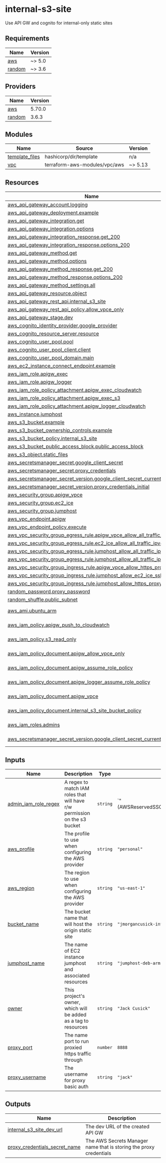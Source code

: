 # internal-s3-site
Use API GW and cognito for internal-only static sites

## Requirements

| Name | Version |
|------|---------|
| <a name="requirement_aws"></a> [aws](#requirement\_aws) | ~> 5.0 |
| <a name="requirement_random"></a> [random](#requirement\_random) | ~> 3.6 |

## Providers

| Name | Version |
|------|---------|
| <a name="provider_aws"></a> [aws](#provider\_aws) | 5.70.0 |
| <a name="provider_random"></a> [random](#provider\_random) | 3.6.3 |

## Modules

| Name | Source | Version |
|------|--------|---------|
| <a name="module_template_files"></a> [template\_files](#module\_template\_files) | hashicorp/dir/template | n/a |
| <a name="module_vpc"></a> [vpc](#module\_vpc) | terraform-aws-modules/vpc/aws | ~> 5.13 |

## Resources

| Name | Type |
|------|------|
| [aws_api_gateway_account.logging](https://registry.terraform.io/providers/hashicorp/aws/latest/docs/resources/api_gateway_account) | resource |
| [aws_api_gateway_deployment.example](https://registry.terraform.io/providers/hashicorp/aws/latest/docs/resources/api_gateway_deployment) | resource |
| [aws_api_gateway_integration.get](https://registry.terraform.io/providers/hashicorp/aws/latest/docs/resources/api_gateway_integration) | resource |
| [aws_api_gateway_integration.options](https://registry.terraform.io/providers/hashicorp/aws/latest/docs/resources/api_gateway_integration) | resource |
| [aws_api_gateway_integration_response.get_200](https://registry.terraform.io/providers/hashicorp/aws/latest/docs/resources/api_gateway_integration_response) | resource |
| [aws_api_gateway_integration_response.options_200](https://registry.terraform.io/providers/hashicorp/aws/latest/docs/resources/api_gateway_integration_response) | resource |
| [aws_api_gateway_method.get](https://registry.terraform.io/providers/hashicorp/aws/latest/docs/resources/api_gateway_method) | resource |
| [aws_api_gateway_method.options](https://registry.terraform.io/providers/hashicorp/aws/latest/docs/resources/api_gateway_method) | resource |
| [aws_api_gateway_method_response.get_200](https://registry.terraform.io/providers/hashicorp/aws/latest/docs/resources/api_gateway_method_response) | resource |
| [aws_api_gateway_method_response.options_200](https://registry.terraform.io/providers/hashicorp/aws/latest/docs/resources/api_gateway_method_response) | resource |
| [aws_api_gateway_method_settings.all](https://registry.terraform.io/providers/hashicorp/aws/latest/docs/resources/api_gateway_method_settings) | resource |
| [aws_api_gateway_resource.object](https://registry.terraform.io/providers/hashicorp/aws/latest/docs/resources/api_gateway_resource) | resource |
| [aws_api_gateway_rest_api.internal_s3_site](https://registry.terraform.io/providers/hashicorp/aws/latest/docs/resources/api_gateway_rest_api) | resource |
| [aws_api_gateway_rest_api_policy.allow_vpce_only](https://registry.terraform.io/providers/hashicorp/aws/latest/docs/resources/api_gateway_rest_api_policy) | resource |
| [aws_api_gateway_stage.dev](https://registry.terraform.io/providers/hashicorp/aws/latest/docs/resources/api_gateway_stage) | resource |
| [aws_cognito_identity_provider.google_provider](https://registry.terraform.io/providers/hashicorp/aws/latest/docs/resources/cognito_identity_provider) | resource |
| [aws_cognito_resource_server.resource](https://registry.terraform.io/providers/hashicorp/aws/latest/docs/resources/cognito_resource_server) | resource |
| [aws_cognito_user_pool.pool](https://registry.terraform.io/providers/hashicorp/aws/latest/docs/resources/cognito_user_pool) | resource |
| [aws_cognito_user_pool_client.client](https://registry.terraform.io/providers/hashicorp/aws/latest/docs/resources/cognito_user_pool_client) | resource |
| [aws_cognito_user_pool_domain.main](https://registry.terraform.io/providers/hashicorp/aws/latest/docs/resources/cognito_user_pool_domain) | resource |
| [aws_ec2_instance_connect_endpoint.example](https://registry.terraform.io/providers/hashicorp/aws/latest/docs/resources/ec2_instance_connect_endpoint) | resource |
| [aws_iam_role.apigw_exec](https://registry.terraform.io/providers/hashicorp/aws/latest/docs/resources/iam_role) | resource |
| [aws_iam_role.apigw_logger](https://registry.terraform.io/providers/hashicorp/aws/latest/docs/resources/iam_role) | resource |
| [aws_iam_role_policy_attachment.apigw_exec_cloudwatch](https://registry.terraform.io/providers/hashicorp/aws/latest/docs/resources/iam_role_policy_attachment) | resource |
| [aws_iam_role_policy_attachment.apigw_exec_s3](https://registry.terraform.io/providers/hashicorp/aws/latest/docs/resources/iam_role_policy_attachment) | resource |
| [aws_iam_role_policy_attachment.apigw_logger_cloudwatch](https://registry.terraform.io/providers/hashicorp/aws/latest/docs/resources/iam_role_policy_attachment) | resource |
| [aws_instance.jumphost](https://registry.terraform.io/providers/hashicorp/aws/latest/docs/resources/instance) | resource |
| [aws_s3_bucket.example](https://registry.terraform.io/providers/hashicorp/aws/latest/docs/resources/s3_bucket) | resource |
| [aws_s3_bucket_ownership_controls.example](https://registry.terraform.io/providers/hashicorp/aws/latest/docs/resources/s3_bucket_ownership_controls) | resource |
| [aws_s3_bucket_policy.internal_s3_site](https://registry.terraform.io/providers/hashicorp/aws/latest/docs/resources/s3_bucket_policy) | resource |
| [aws_s3_bucket_public_access_block.public_access_block](https://registry.terraform.io/providers/hashicorp/aws/latest/docs/resources/s3_bucket_public_access_block) | resource |
| [aws_s3_object.static_files](https://registry.terraform.io/providers/hashicorp/aws/latest/docs/resources/s3_object) | resource |
| [aws_secretsmanager_secret.google_client_secret](https://registry.terraform.io/providers/hashicorp/aws/latest/docs/resources/secretsmanager_secret) | resource |
| [aws_secretsmanager_secret.proxy_credentials](https://registry.terraform.io/providers/hashicorp/aws/latest/docs/resources/secretsmanager_secret) | resource |
| [aws_secretsmanager_secret_version.google_client_secret_current_initial](https://registry.terraform.io/providers/hashicorp/aws/latest/docs/resources/secretsmanager_secret_version) | resource |
| [aws_secretsmanager_secret_version.proxy_credentials_initial](https://registry.terraform.io/providers/hashicorp/aws/latest/docs/resources/secretsmanager_secret_version) | resource |
| [aws_security_group.apigw_vpce](https://registry.terraform.io/providers/hashicorp/aws/latest/docs/resources/security_group) | resource |
| [aws_security_group.ec2_ice](https://registry.terraform.io/providers/hashicorp/aws/latest/docs/resources/security_group) | resource |
| [aws_security_group.jumphost](https://registry.terraform.io/providers/hashicorp/aws/latest/docs/resources/security_group) | resource |
| [aws_vpc_endpoint.apigw](https://registry.terraform.io/providers/hashicorp/aws/latest/docs/resources/vpc_endpoint) | resource |
| [aws_vpc_endpoint_policy.execute](https://registry.terraform.io/providers/hashicorp/aws/latest/docs/resources/vpc_endpoint_policy) | resource |
| [aws_vpc_security_group_egress_rule.apigw_vpce_allow_all_traffic_ipv4](https://registry.terraform.io/providers/hashicorp/aws/latest/docs/resources/vpc_security_group_egress_rule) | resource |
| [aws_vpc_security_group_egress_rule.ec2_ice_allow_all_traffic_ipv4](https://registry.terraform.io/providers/hashicorp/aws/latest/docs/resources/vpc_security_group_egress_rule) | resource |
| [aws_vpc_security_group_egress_rule.jumphost_allow_all_traffic_ipv4](https://registry.terraform.io/providers/hashicorp/aws/latest/docs/resources/vpc_security_group_egress_rule) | resource |
| [aws_vpc_security_group_egress_rule.jumphost_allow_all_traffic_ipv6](https://registry.terraform.io/providers/hashicorp/aws/latest/docs/resources/vpc_security_group_egress_rule) | resource |
| [aws_vpc_security_group_ingress_rule.apigw_vpce_allow_https_proxy](https://registry.terraform.io/providers/hashicorp/aws/latest/docs/resources/vpc_security_group_ingress_rule) | resource |
| [aws_vpc_security_group_ingress_rule.jumphost_allow_ec2_ice_ssh](https://registry.terraform.io/providers/hashicorp/aws/latest/docs/resources/vpc_security_group_ingress_rule) | resource |
| [aws_vpc_security_group_ingress_rule.jumphost_allow_https_proxy_ipv4](https://registry.terraform.io/providers/hashicorp/aws/latest/docs/resources/vpc_security_group_ingress_rule) | resource |
| [random_password.proxy_password](https://registry.terraform.io/providers/hashicorp/random/latest/docs/resources/password) | resource |
| [random_shuffle.public_subnet](https://registry.terraform.io/providers/hashicorp/random/latest/docs/resources/shuffle) | resource |
| [aws_ami.ubuntu_arm](https://registry.terraform.io/providers/hashicorp/aws/latest/docs/data-sources/ami) | data source |
| [aws_iam_policy.apigw_push_to_cloudwatch](https://registry.terraform.io/providers/hashicorp/aws/latest/docs/data-sources/iam_policy) | data source |
| [aws_iam_policy.s3_read_only](https://registry.terraform.io/providers/hashicorp/aws/latest/docs/data-sources/iam_policy) | data source |
| [aws_iam_policy_document.apigw_allow_vpce_only](https://registry.terraform.io/providers/hashicorp/aws/latest/docs/data-sources/iam_policy_document) | data source |
| [aws_iam_policy_document.apigw_assume_role_policy](https://registry.terraform.io/providers/hashicorp/aws/latest/docs/data-sources/iam_policy_document) | data source |
| [aws_iam_policy_document.apigw_logger_assume_role_policy](https://registry.terraform.io/providers/hashicorp/aws/latest/docs/data-sources/iam_policy_document) | data source |
| [aws_iam_policy_document.apigw_vpce](https://registry.terraform.io/providers/hashicorp/aws/latest/docs/data-sources/iam_policy_document) | data source |
| [aws_iam_policy_document.internal_s3_site_bucket_policy](https://registry.terraform.io/providers/hashicorp/aws/latest/docs/data-sources/iam_policy_document) | data source |
| [aws_iam_roles.admins](https://registry.terraform.io/providers/hashicorp/aws/latest/docs/data-sources/iam_roles) | data source |
| [aws_secretsmanager_secret_version.google_client_secret_current](https://registry.terraform.io/providers/hashicorp/aws/latest/docs/data-sources/secretsmanager_secret_version) | data source |

## Inputs

| Name | Description | Type | Default | Required |
|------|-------------|------|---------|:--------:|
| <a name="input_admin_iam_role_regex"></a> [admin\_iam\_role\_regex](#input\_admin\_iam\_role\_regex) | A regex to match IAM roles that will have r/w permission on the s3 bucket | `string` | `"(AWSReservedSSO_AWSAdministratorAccess_|github_actions_admin).*"` | no |
| <a name="input_aws_profile"></a> [aws\_profile](#input\_aws\_profile) | The profile to use when configuring the AWS provider | `string` | `"personal"` | no |
| <a name="input_aws_region"></a> [aws\_region](#input\_aws\_region) | The region to use when configuring the AWS provider | `string` | `"us-east-1"` | no |
| <a name="input_bucket_name"></a> [bucket\_name](#input\_bucket\_name) | The bucket name that will host the origin static site | `string` | `"jmorgancusick-internal-s3-site"` | no |
| <a name="input_jumphost_name"></a> [jumphost\_name](#input\_jumphost\_name) | The name of EC2 instance jumphost and associated resources | `string` | `"jumphost-deb-arm"` | no |
| <a name="input_owner"></a> [owner](#input\_owner) | This project's owner, which will be added as a tag to resources | `string` | `"Jack Cusick"` | no |
| <a name="input_proxy_port"></a> [proxy\_port](#input\_proxy\_port) | The name port to run proxied https traffic through | `number` | `8888` | no |
| <a name="input_proxy_username"></a> [proxy\_username](#input\_proxy\_username) | The username for proxy basic auth | `string` | `"jack"` | no |

## Outputs

| Name | Description |
|------|-------------|
| <a name="output_internal_s3_site_dev_url"></a> [internal\_s3\_site\_dev\_url](#output\_internal\_s3\_site\_dev\_url) | The dev URL of the created API GW |
| <a name="output_proxy_credentials_secret_name"></a> [proxy\_credentials\_secret\_name](#output\_proxy\_credentials\_secret\_name) | The AWS Secrets Manager name that is storing the proxy credentials |
